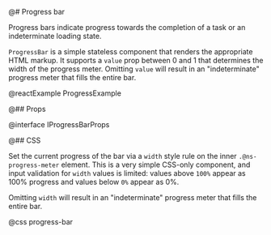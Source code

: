 @# Progress bar

Progress bars indicate progress towards the completion of a task or an
indeterminate loading state.

`ProgressBar` is a simple stateless component that renders the appropriate HTML
markup. It supports a `value` prop between 0 and 1 that determines the width of
the progress meter. Omitting `value` will result in an "indeterminate" progress
meter that fills the entire bar.

@reactExample ProgressExample

@## Props

@interface IProgressBarProps

@## CSS

Set the current progress of the bar via a `width` style rule on the inner
`.@ns-progress-meter` element. This is a very simple CSS-only component, and
input validation for `width` values is limited: values above `100%` appear as
100% progress and values below `0%` appear as 0%.

Omitting `width` will result in an "indeterminate" progress meter that fills the
entire bar.

@css progress-bar
